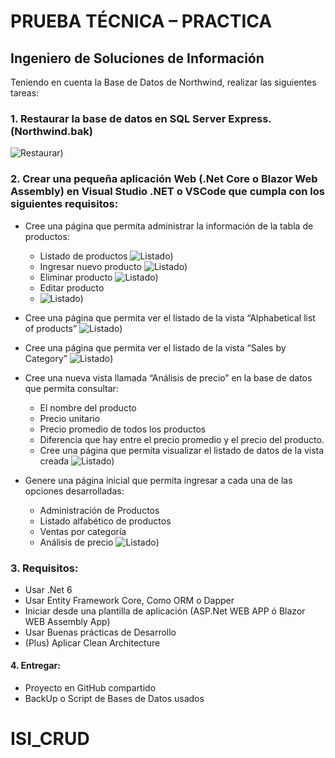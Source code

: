 # PRUEBA TÉCNICA – PRACTICA 
## Ingeniero de Soluciones de Información

Teniendo en cuenta la Base de Datos de Northwind, realizar las siguientes tareas:

### 1. Restaurar la base de datos en SQL Server Express. (Northwind.bak)
![Restaurar](https://github.com/SebastianHerrera549/ISI_CRUD/blob/main/ISI_CRUD/IMG/1.jpeg))

### 2. Crear una pequeña aplicación Web (.Net Core o Blazor Web Assembly) en Visual Studio .NET o VSCode que cumpla con los siguientes requisitos:
  - Cree una página que permita administrar la información de la tabla de productos:

      - Listado de productos
       ![Listado](https://github.com/SebastianHerrera549/ISI_CRUD/blob/main/ISI_CRUD/IMG/2a.jpeg))
      - Ingresar nuevo producto
      ![Listado](https://github.com/SebastianHerrera549/ISI_CRUD/blob/main/ISI_CRUD/IMG/2d.jpeg))
      - Eliminar producto
      ![Listado](https://github.com/SebastianHerrera549/ISI_CRUD/blob/main/ISI_CRUD/IMG/2c.jpeg))
      - Editar producto
      - ![Listado](https://github.com/SebastianHerrera549/ISI_CRUD/blob/main/ISI_CRUD/IMG/2b.jpeg))
        
  - Cree una página que permita ver el listado de la vista “Alphabetical list of products”
    ![Listado](https://github.com/SebastianHerrera549/ISI_CRUD/blob/main/ISI_CRUD/IMG/alpha.jpeg))
  - Cree una página que permita ver el listado de la vista “Sales by Category”
    ![Listado](https://github.com/SebastianHerrera549/ISI_CRUD/blob/main/ISI_CRUD/IMG/sales.jpeg))
  - Cree una nueva vista llamada “Análisis de precio” en la base de datos que permita consultar:
      - El nombre del producto
      - Precio unitario
      - Precio promedio de todos los productos
      - Diferencia que hay entre el precio promedio y el precio del producto.
      - Cree una página que permita visualizar el listado de datos de la vista creada
    ![Listado](https://github.com/SebastianHerrera549/ISI_CRUD/blob/main/ISI_CRUD/IMG/4.jpeg))

  - Genere una página inicial que permita ingresar a cada una de las opciones desarrolladas:
      - Administración de Productos
      - Listado alfabético de productos
      - Ventas por categoría
      - Análisis de precio
    ![Listado](https://github.com/SebastianHerrera549/ISI_CRUD/blob/main/ISI_CRUD/IMG/3.jpeg))

### 3. Requisitos:
  - Usar .Net 6
  - Usar Entity Framework Core, Como ORM o Dapper
  - Iniciar desde una plantilla de aplicación (ASP.Net WEB APP ó Blazor WEB Assembly App)
  - Usar Buenas prácticas de Desarrollo
  - (Plus) Aplicar Clean Architecture

#### 4. Entregar:
  - Proyecto en GitHub compartido
  - BackUp o Script de Bases de Datos usados
# ISI_CRUD
